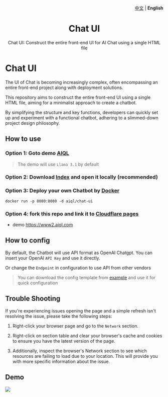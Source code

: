 <div align="right">
   <a href="README_CN.md">中文</a> | <strong>English</strong>
</div>
<div align="center">
<h1>Chat UI</h1>
<p>Chat UI: Construct the entire front-end UI for AI Chat using a single HTML file</p>
</div>

# Chat UI

The UI of Chat is becoming increasingly complex, often encompassing an entire front-end project along with deployment solutions.

This repository aims to construct the entire front-end UI using a single HTML file, aiming for a minimalist approach to create a chatbot.

By simplifying the structure and key functions, developers can quickly set up and experiment with a functional chatbot, adhering to a slimmed-down project design philosophy.

## How to use

### Option 1: Goto demo [AIQL](https://chat.aiql.com/)

> The demo will use `Llama 3.1` by default

### Option 2: Download [Index](./index.html) and open it locally (recommended)

### Option 3: Deploy your own Chatbot by [Docker](https://hub.docker.com/repository/docker/aiql/chat-ui/tags?page=1&ordering=last_updated)

```shell
docker run -p 8080:8080 -d aiql/chat-ui
```

### Option 4: fork this repo and link it to [Cloudflare pages](https://developers.cloudflare.com/pages)

- demo https://www2.aiql.com

## How to config

By default, the Chatbot will use API format as OpenAI Chatgpt. You can insert your OpenAI `API Key` and use it directly.

Or change the `Endpoint` in configuration to use API from other vendors

> You can download the config template from [example](./example/config) and use it for quick configuration

## Trouble Shooting

If you're experiencing issues opening the page and a simple refresh isn't resolving the issue, please take the following steps:

1. Right-click your browser page and go to the `Network` section.

2. Right-click on section table and clear your browser's cache and cookies to ensure you have the latest version of the page.

3. Additionally, inspect the browser's Network section to see which resources are failing to load due to your location. This will provide you with more specific information about the issue.

## Demo

![](./demo.gif)
